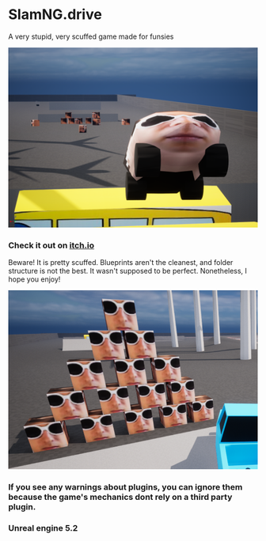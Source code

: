 # SlamNG.drive
 A very stupid, very scuffed game made for funsies

![Alt text](screenshots/image.png)

### Check it out on [itch.io](https://devboiagru.itch.io/slamngdunk)

Beware! It is pretty scuffed. Blueprints aren't the cleanest, and folder structure is not the best. It wasn't supposed to be perfect. Nonetheless, I hope you enjoy!

![Alt text](screenshots/image-1.png)

### If you see any warnings about plugins, you can ignore them because the game's mechanics dont rely on a third party plugin.

### Unreal engine 5.2